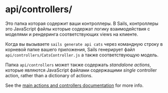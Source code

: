 # api/controllers/

Это папка которая содержит ваши контроллеры.  В Sails, контроллеры это JavaScript файлы которые содержат логику взаимодействия с моделями и рендеринга соответствующих views на клиенте.

Когда вы вызываете `sails generate api cats` через командную строку в корневой папке вашего приложения, Sails генерирует файл `api/controllers/CatsController.js` а также соответствующую модель.

Папка `api/controllers` может также содержать _standalone actions_, которые являются JavaScript файлами содержащими _single_ controller action, rather than a dictionary of actions.

See the [main actions and controllers documentation](http://sailsjs.com/documentation/concepts/actions-and-controllers) for more info.

<docmeta name="displayName" value="controllers">


